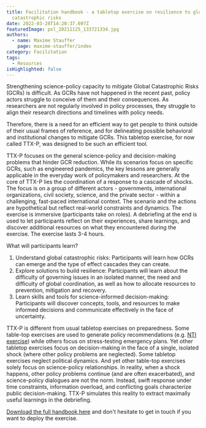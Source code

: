```yaml
---
title: Facilitation handbook - a tabletop exercise on resilience to global
  catastrophic risks
date: 2022-03-28T14:20:37.697Z
featuredImage: pxl_20211125_133721334.jpg
authors:
  - name: Maxime Stauffer
    page: maxime-stauffer/index
category: Facilitation
tags:
  - Resources
isHighlighted: false
---
```

Strengthening science-policy capacity to mitigate Global Catastrophic Risks (GCRs) is difficult. As GCRs have not happened in the recent past, policy actors struggle to conceive of them and their consequences. As researchers are not regularly involved in policy processes, they struggle to align their research directions and timelines with policy needs.

Therefore, there is a need for an efficient way to get people to think outside of their usual frames of reference, and for delineating possible behavioral and institutional changes to mitigate GCRs. This tabletop exercise, for now called TTX-P, was designed to be such an efficient tool.

TTX-P focuses on the general science-policy and decision-making problems that hinder GCR reduction. While its scenarios focus on specific GCRs, such as engineered pandemics, the key lessons are generally applicable in the everyday work of policymakers and researchers. At the core of TTX-P lies the coordination of a response to a cascade of shocks. The focus is on a group of different actors - governments, international organizations, civil society, science, and the private sector - within a challenging, fast-paced international context. The scenario and the actions are hypothetical but reflect real-world constraints and dynamics. The exercise is immersive (participants take on roles). A debriefing at the end is used to let participants reflect on their experiences, share learnings, and discover additional resources on what they encountered during the exercise. The exercise lasts 3-4 hours. 

What will participants learn?

1. Understand global catastrophic risks: Participants will learn how GCRs can emerge and the type of effect cascades they can create.
2. Explore solutions to build resilience: Participants will learn about the difficulty of governing issues in an isolated manner, the need and difficulty of global coordination, as well as how to allocate resources to prevention, mitigation and recovery.
3. Learn skills and tools for science-informed decision-making: Participants will discover concepts, tools, and resources to make informed decisions and communicate effectively in the face of uncertainty.

TTX-P is different from usual tabletop exercises on preparedness. Some table-top exercises are used to generate policy recommendations (e.g. [NTI exercise](https://www.nti.org/analysis/articles/strengthening-global-systems-to-prevent-and-respond-to-high-consequence-biological-threats/)) while others focus on stress-testing emergency plans. Yet other tabletop exercises focus on decision-making in the face of a single, isolated shock (where other policy problems are neglected). Some tabletop exercises neglect political dynamics. And yet other table-top exercises solely focus on science-policy relationships. In reality, when a shock happens, other policy problems continue (and are often exacerbated), and science-policy dialogues are not the norm. Instead, swift response under time constraints, information overload, and conflicting goals characterize public decision-making. TTX-P simulates this reality to extract maximally useful learnings in the debriefing.

[Download the full handbook here](https://drive.google.com/file/d/1pZ2mDOM9wYzEpc2tCdkDXhLWw3d1AjoL/view?usp=sharing) and don't hesitate to get in touch if you want to deploy the exercise.